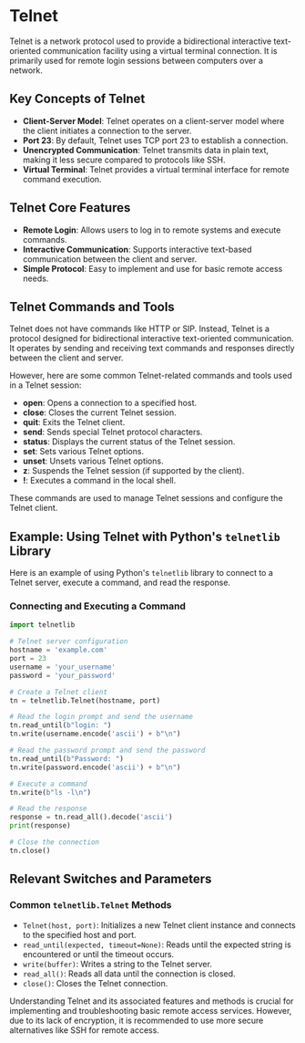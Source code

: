 # Telnet

Telnet is a network protocol used to provide a bidirectional interactive text-oriented communication facility using a virtual terminal connection. It is primarily used for remote login sessions between computers over a network.

## Key Concepts of Telnet

- **Client-Server Model**: Telnet operates on a client-server model where the client initiates a connection to the server.
- **Port 23**: By default, Telnet uses TCP port 23 to establish a connection.
- **Unencrypted Communication**: Telnet transmits data in plain text, making it less secure compared to protocols like SSH.
- **Virtual Terminal**: Telnet provides a virtual terminal interface for remote command execution.

## Telnet Core Features

- **Remote Login**: Allows users to log in to remote systems and execute commands.
- **Interactive Communication**: Supports interactive text-based communication between the client and server.
- **Simple Protocol**: Easy to implement and use for basic remote access needs.

## Telnet Commands and Tools

Telnet does not have commands like HTTP or SIP. Instead, Telnet is a protocol designed for bidirectional interactive text-oriented communication. It operates by sending and receiving text commands and responses directly between the client and server.

However, here are some common Telnet-related commands and tools used in a Telnet session:

- **open**: Opens a connection to a specified host.
- **close**: Closes the current Telnet session.
- **quit**: Exits the Telnet client.
- **send**: Sends special Telnet protocol characters.
- **status**: Displays the current status of the Telnet session.
- **set**: Sets various Telnet options.
- **unset**: Unsets various Telnet options.
- **z**: Suspends the Telnet session (if supported by the client).
- **!**: Executes a command in the local shell.

These commands are used to manage Telnet sessions and configure the Telnet client.

## Example: Using Telnet with Python's `telnetlib` Library

Here is an example of using Python's `telnetlib` library to connect to a Telnet server, execute a command, and read the response.

### Connecting and Executing a Command

```python
import telnetlib

# Telnet server configuration
hostname = 'example.com'
port = 23
username = 'your_username'
password = 'your_password'

# Create a Telnet client
tn = telnetlib.Telnet(hostname, port)

# Read the login prompt and send the username
tn.read_until(b"login: ")
tn.write(username.encode('ascii') + b"\n")

# Read the password prompt and send the password
tn.read_until(b"Password: ")
tn.write(password.encode('ascii') + b"\n")

# Execute a command
tn.write(b"ls -l\n")

# Read the response
response = tn.read_all().decode('ascii')
print(response)

# Close the connection
tn.close()
```

## Relevant Switches and Parameters

### Common `telnetlib.Telnet` Methods
- `Telnet(host, port)`: Initializes a new Telnet client instance and connects to the specified host and port.
- `read_until(expected, timeout=None)`: Reads until the expected string is encountered or until the timeout occurs.
- `write(buffer)`: Writes a string to the Telnet server.
- `read_all()`: Reads all data until the connection is closed.
- `close()`: Closes the Telnet connection.

Understanding Telnet and its associated features and methods is crucial for implementing and troubleshooting basic remote access services. However, due to its lack of encryption, it is recommended to use more secure alternatives like SSH for remote access.